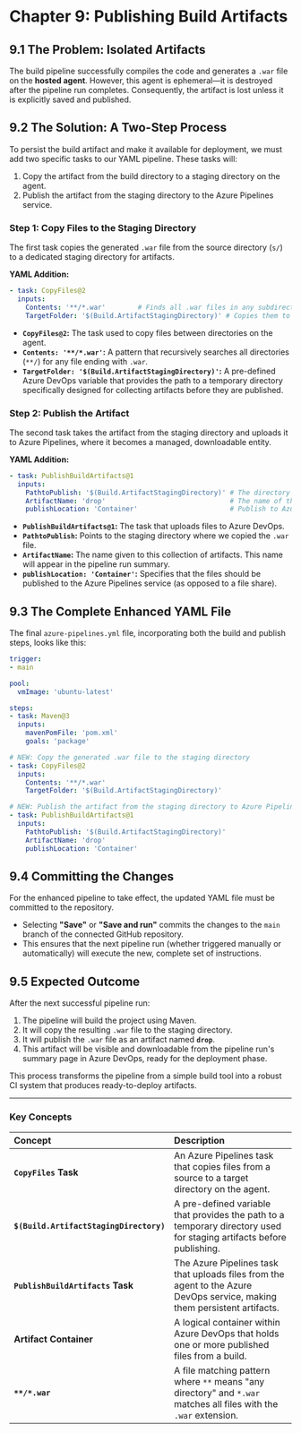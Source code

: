 # **Chapter 9: Publishing Build Artifacts**

## **9.1 The Problem: Isolated Artifacts**

The build pipeline successfully compiles the code and generates a `.war` file on the **hosted agent**. However, this agent is ephemeral—it is destroyed after the pipeline run completes. Consequently, the artifact is lost unless it is explicitly saved and published.

## **9.2 The Solution: A Two-Step Process**

To persist the build artifact and make it available for deployment, we must add two specific tasks to our YAML pipeline. These tasks will:
1.  Copy the artifact from the build directory to a staging directory on the agent.
2.  Publish the artifact from the staging directory to the Azure Pipelines service.

### **Step 1: Copy Files to the Staging Directory**

The first task copies the generated `.war` file from the source directory (`s/`) to a dedicated staging directory for artifacts.

**YAML Addition:**
```yaml
- task: CopyFiles@2
  inputs:
    Contents: '**/*.war'        # Finds all .war files in any subdirectory
    TargetFolder: '$(Build.ArtifactStagingDirectory)' # Copies them to the staging directory
```

*   **`CopyFiles@2`:** The task used to copy files between directories on the agent.
*   **`Contents: '**/*.war'`:** A pattern that recursively searches all directories (`**/`) for any file ending with `.war`.
*   **`TargetFolder: '$(Build.ArtifactStagingDirectory)'`:** A pre-defined Azure DevOps variable that provides the path to a temporary directory specifically designed for collecting artifacts before they are published.

### **Step 2: Publish the Artifact**

The second task takes the artifact from the staging directory and uploads it to Azure Pipelines, where it becomes a managed, downloadable entity.

**YAML Addition:**
```yaml
- task: PublishBuildArtifacts@1
  inputs:
    PathtoPublish: '$(Build.ArtifactStagingDirectory)' # The directory containing the files to publish
    ArtifactName: 'drop'                               # The name of the artifact container
    publishLocation: 'Container'                       # Publish to Azure Pipelines
```

*   **`PublishBuildArtifacts@1`:** The task that uploads files to Azure DevOps.
*   **`PathtoPublish`:** Points to the staging directory where we copied the `.war` file.
*   **`ArtifactName`:** The name given to this collection of artifacts. This name will appear in the pipeline run summary.
*   **`publishLocation: 'Container'`:** Specifies that the files should be published to the Azure Pipelines service (as opposed to a file share).

## **9.3 The Complete Enhanced YAML File**

The final `azure-pipelines.yml` file, incorporating both the build and publish steps, looks like this:

```yaml
trigger:
- main

pool:
  vmImage: 'ubuntu-latest'

steps:
- task: Maven@3
  inputs:
    mavenPomFile: 'pom.xml'
    goals: 'package'

# NEW: Copy the generated .war file to the staging directory
- task: CopyFiles@2
  inputs:
    Contents: '**/*.war'
    TargetFolder: '$(Build.ArtifactStagingDirectory)'

# NEW: Publish the artifact from the staging directory to Azure Pipelines
- task: PublishBuildArtifacts@1
  inputs:
    PathtoPublish: '$(Build.ArtifactStagingDirectory)'
    ArtifactName: 'drop'
    publishLocation: 'Container'
```

## **9.4 Committing the Changes**

For the enhanced pipeline to take effect, the updated YAML file must be committed to the repository.
*   Selecting **"Save"** or **"Save and run"** commits the changes to the `main` branch of the connected GitHub repository.
*   This ensures that the next pipeline run (whether triggered manually or automatically) will execute the new, complete set of instructions.

## **9.5 Expected Outcome**

After the next successful pipeline run:
1.  The pipeline will build the project using Maven.
2.  It will copy the resulting `.war` file to the staging directory.
3.  It will publish the `.war` file as an artifact named **`drop`**.
4.  This artifact will be visible and downloadable from the pipeline run's summary page in Azure DevOps, ready for the deployment phase.

This process transforms the pipeline from a simple build tool into a robust CI system that produces ready-to-deploy artifacts.

---
### **Key Concepts**

| Concept | Description |
| :--- | :--- |
| **`CopyFiles` Task** | An Azure Pipelines task that copies files from a source to a target directory on the agent. |
| **`$(Build.ArtifactStagingDirectory)`** | A pre-defined variable that provides the path to a temporary directory used for staging artifacts before publishing. |
| **`PublishBuildArtifacts` Task** | The Azure Pipelines task that uploads files from the agent to the Azure DevOps service, making them persistent artifacts. |
| **Artifact Container** | A logical container within Azure DevOps that holds one or more published files from a build. |
| **`**/*.war`** | A file matching pattern where `**` means "any directory" and `*.war` matches all files with the `.war` extension. |

